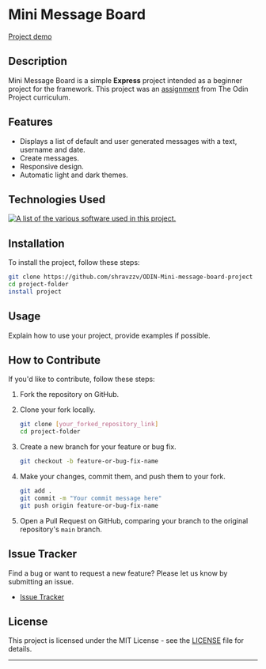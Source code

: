 # Mini Message Board

[Project demo](https://)

## Description

Mini Message Board is a simple **Express** project intended as a beginner project for the framework. This project was an [assignment](https://www.theodinproject.com/lessons/nodejs-mini-message-board) from The Odin Project curriculum.

## Features

- Displays a list of default and user generated messages with a text, username and date.
- Create messages.
- Responsive design.
- Automatic light and dark themes.

## Technologies Used

[![A list of the various software used in this project.](https://skillicons.dev/icons?i=nodejs,express,pug,css,vscode)](https://skillicons.dev)

## Installation

To install the project, follow these steps:

```bash
git clone https://github.com/shravzzv/ODIN-Mini-message-board-project
cd project-folder
install project
```

## Usage

Explain how to use your project, provide examples if possible.

## How to Contribute

If you'd like to contribute, follow these steps:

1. Fork the repository on GitHub.
2. Clone your fork locally.

   ```bash
   git clone [your_forked_repository_link]
   cd project-folder
   ```

3. Create a new branch for your feature or bug fix.

   ```bash
   git checkout -b feature-or-bug-fix-name
   ```

4. Make your changes, commit them, and push them to your fork.

   ```bash
   git add .
   git commit -m "Your commit message here"
   git push origin feature-or-bug-fix-name
   ```

5. Open a Pull Request on GitHub, comparing your branch to the original repository's `main` branch.

## Issue Tracker

Find a bug or want to request a new feature? Please let us know by submitting an issue.

- [Issue Tracker](https://github.com/shravzzv/ODIN-Mini-message-board-project)

## License

This project is licensed under the MIT License - see the [LICENSE](LICENSE) file for details.

---
